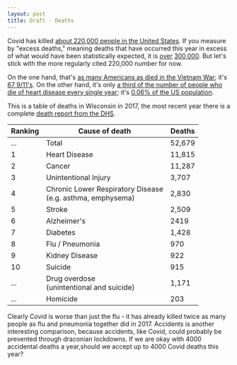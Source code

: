 ```yaml
---
layout: post
title: Draft - Deaths
---
```


Covid has killed [about 220,000 people in the United States](https://covidtracking.com/). If you measure by "excess deaths," meaning deaths that have occurred this year in excess of what would have been statistically expected, it is [over](https://twitter.com/lymanstoneky/status/1322253419491561473?s=20) [300,000](https://www.cdc.gov/mmwr/volumes/69/wr/mm6942e2.htm). But let's stick with the more regularly cited 220,000 number for now.

On the one hand, that's [as many Americans as died in the Vietnam War](https://en.wikipedia.org/wiki/United_States_military_casualties_of_war); it's [67 9/11's](https://en.wikipedia.org/wiki/Casualties_of_the_September_11_attacks). On the other hand, it's only [a third of the number of people who die of heart disease every single year](https://www.cdc.gov/nchs/fastats/leading-causes-of-death.htm); it's [0.06% of the US population](https://en.wikipedia.org/wiki/Demographics_of_the_United_States). 

This is a table of deaths in Wisconsin in 2017, the most recent year there is a complete [death report from the DHS](https://www.dhs.wisconsin.gov/publications/p01170-19.pdf).

Ranking | Cause of death | Deaths 
--| ---------- | ----------- 
...| Total | 52,679
1 | Heart Disease | 11,815
2 | Cancer | 11,287
3 | Unintentional Injury | 3,707
4 | Chronic Lower Respiratory Disease<br>(e.g. asthma, emphysema) | 2,830
5 | Stroke | 2,509
6 | Alzheimer's | 2419
7 | Diabetes | 1,428
8 | Flu / Pneumonia | 970
9 | Kidney Disease | 922
10 | Suicide | 915
...| Drug overdose<br>(unintentional and suicide) | 1,171
...| Homicide | 203


Clearly Covid is worse than just the flu - it has already killed twice as many people as flu and pneumonia together did in 2017. Accidents is another interesting comparison, because accidents, like Covid, could probably be prevented through draconian lockdowns. If we are okay with 4000 accidental deaths a year,should we accept up to 4000 Covid deaths this year?
